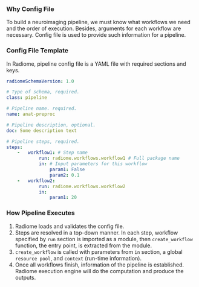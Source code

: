 ### Why Config File

To build a neuroimaging pipeline, we must know what workflows we need and the order of execution. Besides, arguments for each workflow are necessary. Config file is used to provide such information for a pipeline.

### Config File Template

In Radiome, pipeline config file is a YAML file with required sections and keys.

```yaml
radiomeSchemaVersion: 1.0

# Type of schema, required.
class: pipeline

# Pipeline name. required.
name: anat-preproc

# Pipeline description, optional.
doc: Some description text

# Pipeline steps, required.
steps:
    -   workflow1: # Step name
            run: radiome.workflows.workflow1 # Full package name
            in: # Input parameters for this workflow
                param1: False 
                param2: 0.1
    -   workflow2:
            run: radiome.workflows.workflow2
            in:
                param1: 20      
```

### How Pipeline Executes

1. Radiome loads and validates the config file.
2. Steps are resolved in a top-down manner. In each step, workflow specified by `run` section is imported as a module,  then `create_workflow` function, the entry point, is extracted from the module.
3. `create_workflow` is called with parameters from `in` section, a global `resource pool`, and `context` (run-time information). 
4. Once all workflows finish, information of the pipeline is established. Radiome execution engine will do the computation and produce the outputs.





